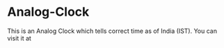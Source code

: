 # Analog-Clock
This is an Analog Clock which tells correct time as of India (IST). You can visit it at 
